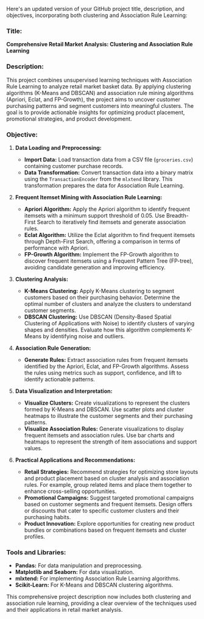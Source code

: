 Here's an updated version of your GitHub project title, description, and objectives, incorporating both clustering and Association Rule Learning:

### Title:
**Comprehensive Retail Market Analysis: Clustering and Association Rule Learning**

### Description:
This project combines unsupervised learning techniques with Association Rule Learning to analyze retail market basket data. By applying clustering algorithms (K-Means and DBSCAN) and association rule mining algorithms (Apriori, Eclat, and FP-Growth), the project aims to uncover customer purchasing patterns and segment customers into meaningful clusters. The goal is to provide actionable insights for optimizing product placement, promotional strategies, and product development.

### Objective:
1. **Data Loading and Preprocessing:**
   - **Import Data:** Load transaction data from a CSV file (`groceries.csv`) containing customer purchase records.
   - **Data Transformation:** Convert transaction data into a binary matrix using the `TransactionEncoder` from the `mlxtend` library. This transformation prepares the data for Association Rule Learning.

2. **Frequent Itemset Mining with Association Rule Learning:**
   - **Apriori Algorithm:** Apply the Apriori algorithm to identify frequent itemsets with a minimum support threshold of 0.05. Use Breadth-First Search to iteratively find itemsets and generate association rules.
   - **Eclat Algorithm:** Utilize the Eclat algorithm to find frequent itemsets through Depth-First Search, offering a comparison in terms of performance with Apriori.
   - **FP-Growth Algorithm:** Implement the FP-Growth algorithm to discover frequent itemsets using a Frequent Pattern Tree (FP-tree), avoiding candidate generation and improving efficiency.

3. **Clustering Analysis:**
   - **K-Means Clustering:** Apply K-Means clustering to segment customers based on their purchasing behavior. Determine the optimal number of clusters and analyze the clusters to understand customer segments.
   - **DBSCAN Clustering:** Use DBSCAN (Density-Based Spatial Clustering of Applications with Noise) to identify clusters of varying shapes and densities. Evaluate how this algorithm complements K-Means by identifying noise and outliers.

4. **Association Rule Generation:**
   - **Generate Rules:** Extract association rules from frequent itemsets identified by the Apriori, Eclat, and FP-Growth algorithms. Assess the rules using metrics such as support, confidence, and lift to identify actionable patterns.

5. **Data Visualization and Interpretation:**
   - **Visualize Clusters:** Create visualizations to represent the clusters formed by K-Means and DBSCAN. Use scatter plots and cluster heatmaps to illustrate the customer segments and their purchasing patterns.
   - **Visualize Association Rules:** Generate visualizations to display frequent itemsets and association rules. Use bar charts and heatmaps to represent the strength of item associations and support values.

6. **Practical Applications and Recommendations:**
   - **Retail Strategies:** Recommend strategies for optimizing store layouts and product placement based on cluster analysis and association rules. For example, group related items and place them together to enhance cross-selling opportunities.
   - **Promotional Campaigns:** Suggest targeted promotional campaigns based on customer segments and frequent itemsets. Design offers or discounts that cater to specific customer clusters and their purchasing habits.
   - **Product Innovation:** Explore opportunities for creating new product bundles or combinations based on frequent itemsets and cluster profiles.

### Tools and Libraries:
- **Pandas:** For data manipulation and preprocessing.
- **Matplotlib and Seaborn:** For data visualization.
- **mlxtend:** For implementing Association Rule Learning algorithms.
- **Scikit-Learn:** For K-Means and DBSCAN clustering algorithms.

This comprehensive project description now includes both clustering and association rule learning, providing a clear overview of the techniques used and their applications in retail market analysis.

